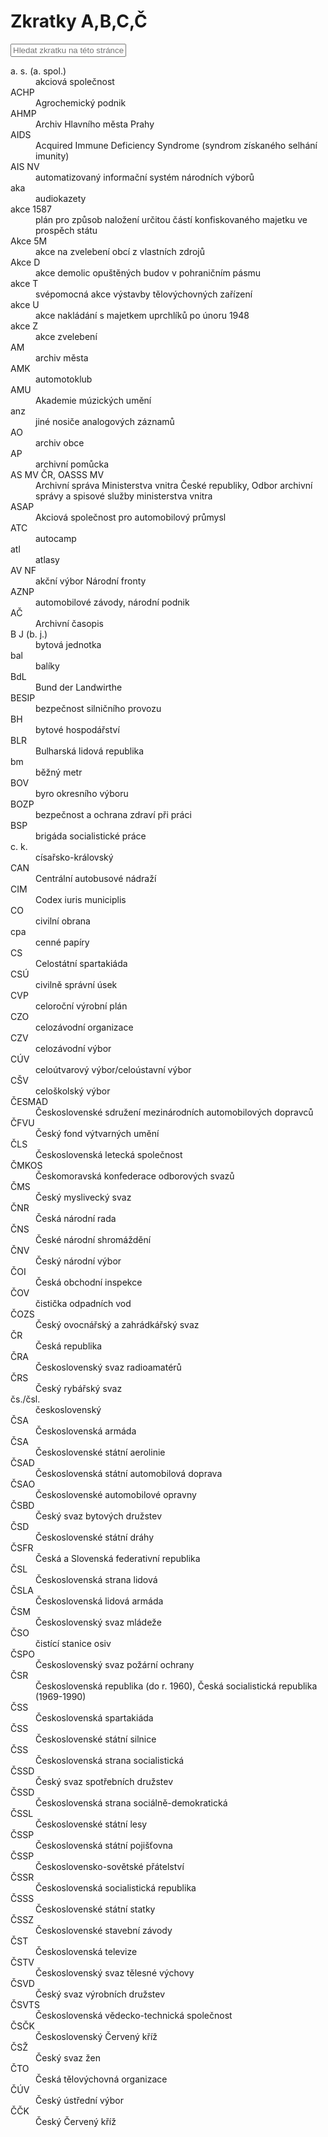 ﻿# Zkratky A,B,C,Č

<input id="abbrev-filter" placeholder="Hledat zkratku na této stránce…" />

<dl class="abbr-list">
<dt>a. s. (a. spol.)</dt>
<dd>akciová společnost</dd>
<dt>ACHP</dt>
<dd>Agrochemický podnik</dd>
<dt>AHMP</dt>
<dd>Archiv Hlavního města Prahy</dd>
<dt>AIDS</dt>
<dd>Acquired Immune Deficiency Syndrome (syndrom získaného selhání imunity)</dd>
<dt>AIS NV</dt>
<dd>automatizovaný informační systém národních výborů</dd>
<dt>aka</dt>
<dd>audiokazety</dd>
<dt>akce 1587</dt>
<dd>plán pro způsob naložení určitou částí konfiskovaného majetku ve prospěch státu</dd>
<dt>Akce 5M</dt>
<dd>akce na zvelebení obcí z vlastních zdrojů</dd>
<dt>Akce D</dt>
<dd>akce demolic opuštěných budov v pohraničním pásmu</dd>
<dt>akce T</dt>
<dd>svépomocná akce výstavby tělovýchovných zařízení</dd>
<dt>akce U</dt>
<dd>akce nakládání s majetkem uprchlíků po únoru 1948</dd>
<dt>akce Z</dt>
<dd>akce zvelebení</dd>
<dt>AM</dt>
<dd>archiv města</dd>
<dt>AMK</dt>
<dd>automotoklub</dd>
<dt>AMU</dt>
<dd>Akademie múzických umění</dd>
<dt>anz</dt>
<dd>jiné nosiče analogových záznamů</dd>
<dt>AO</dt>
<dd>archiv obce</dd>
<dt>AP</dt>
<dd>archivní pomůcka</dd>
<dt>AS MV ČR, OASSS MV</dt>
<dd>Archivní správa Ministerstva vnitra České republiky, Odbor archivní správy a spisové služby ministerstva vnitra</dd>
<dt>ASAP</dt>
<dd>Akciová společnost pro automobilový průmysl</dd>
<dt>ATC</dt>
<dd>autocamp</dd>
<dt>atl</dt>
<dd>atlasy</dd>
<dt>AV NF</dt>
<dd>akční výbor Národní fronty</dd>
<dt>AZNP</dt>
<dd>automobilové závody, národní podnik</dd>
<dt>AČ</dt>
<dd>Archivní časopis</dd>
<dt>B J (b. j.)</dt>
<dd>bytová jednotka</dd>
<dt>bal</dt>
<dd>balíky</dd>
<dt>BdL</dt>
<dd>Bund der Landwirthe</dd>
<dt>BESIP</dt>
<dd>bezpečnost silničního provozu</dd>
<dt>BH</dt>
<dd>bytové hospodářství</dd>
<dt>BLR</dt>
<dd>Bulharská lidová republika</dd>
<dt>bm</dt>
<dd>běžný metr</dd>
<dt>BOV</dt>
<dd>byro okresního výboru</dd>
<dt>BOZP</dt>
<dd>bezpečnost a ochrana zdraví při práci</dd>
<dt>BSP</dt>
<dd>brigáda socialistické práce</dd>
<dt>c. k.</dt>
<dd>císařsko-královský</dd>
<dt>CAN</dt>
<dd>Centrální autobusové nádraží</dd>
<dt>CIM</dt>
<dd>Codex iuris municiplis</dd>
<dt>CO</dt>
<dd>civilní obrana</dd>
<dt>cpa</dt>
<dd>cenné papíry</dd>
<dt>CS</dt>
<dd>Celostátní spartakiáda</dd>
<dt>CSÚ</dt>
<dd>civilně správní úsek</dd>
<dt>CVP</dt>
<dd>celoroční výrobní plán</dd>
<dt>CZO</dt>
<dd>celozávodní organizace</dd>
<dt>CZV</dt>
<dd>celozávodní výbor</dd>
<dt>CÚV</dt>
<dd>celoútvarový výbor/celoústavní výbor</dd>
<dt>CŠV</dt>
<dd>celoškolský výbor</dd>
<dt>ČESMAD</dt>
<dd>Československé sdružení mezinárodních automobilových dopravců</dd>
<dt>ČFVU</dt>
<dd>Český fond výtvarných umění</dd>
<dt>ČLS</dt>
<dd>Československá letecká společnost</dd>
<dt>ČMKOS</dt>
<dd>Českomoravská konfederace odborových svazů</dd>
<dt>ČMS</dt>
<dd>Český myslivecký svaz</dd>
<dt>ČNR</dt>
<dd>Česká národní rada</dd>
<dt>ČNS</dt>
<dd>České národní shromáždění</dd>
<dt>ČNV</dt>
<dd>Český národní výbor</dd>
<dt>ČOI</dt>
<dd>Česká obchodní inspekce</dd>
<dt>ČOV</dt>
<dd>čistička odpadních vod</dd>
<dt>ČOZS</dt>
<dd>Český ovocnářský a zahrádkářský svaz</dd>
<dt>ČR</dt>
<dd>Česká republika</dd>
<dt>ČRA</dt>
<dd>Československý svaz radioamatérů</dd>
<dt>ČRS</dt>
<dd>Český rybářský svaz</dd>
<dt>čs./čsl.</dt>
<dd>československý</dd>
<dt>ČSA</dt>
<dd>Československá armáda</dd>
<dt>ČSA</dt>
<dd>Československé státní aerolinie</dd>
<dt>ČSAD</dt>
<dd>Československá státní automobilová doprava</dd>
<dt>ČSAO</dt>
<dd>Československé automobilové opravny</dd>
<dt>ČSBD</dt>
<dd>Český svaz bytových družstev</dd>
<dt>ČSD</dt>
<dd>Československé státní dráhy</dd>
<dt>ČSFR</dt>
<dd>Česká a Slovenská federativní republika</dd>
<dt>ČSL</dt>
<dd>Československá strana lidová</dd>
<dt>ČSLA</dt>
<dd>Československá lidová armáda</dd>
<dt>ČSM</dt>
<dd>Československý svaz mládeže</dd>
<dt>ČSO</dt>
<dd>čistící stanice osiv</dd>
<dt>ČSPO</dt>
<dd>Československý svaz požární ochrany</dd>
<dt>ČSR</dt>
<dd>Československá republika (do r. 1960), Česká socialistická republika (1969-1990)</dd>
<dt>ČSS</dt>
<dd>Československá spartakiáda</dd>
<dt>ČSS</dt>
<dd>Československé státní silnice</dd>
<dt>ČSS</dt>
<dd>Československá strana socialistická</dd>
<dt>ČSSD</dt>
<dd>Český svaz spotřebních družstev</dd>
<dt>ČSSD</dt>
<dd>Československá strana sociálně-demokratická</dd>
<dt>ČSSL</dt>
<dd>Československé státní lesy</dd>
<dt>ČSSP</dt>
<dd>Československá státní pojišťovna</dd>
<dt>ČSSP</dt>
<dd>Československo-sovětské přátelství</dd>
<dt>ČSSR</dt>
<dd>Československá socialistická republika</dd>
<dt>ČSSS</dt>
<dd>Československé státní statky</dd>
<dt>ČSSZ</dt>
<dd>Československé stavební závody</dd>
<dt>ČST</dt>
<dd>Československá televize</dd>
<dt>ČSTV</dt>
<dd>Československý svaz tělesné výchovy</dd>
<dt>ČSVD</dt>
<dd>Český svaz výrobních družstev</dd>
<dt>ČSVTS</dt>
<dd>Československá vědecko-technická společnost</dd>
<dt>ČSČK</dt>
<dd>Československý Červený kříž</dd>
<dt>ČSŽ</dt>
<dd>Český svaz žen</dd>
<dt>ČTO</dt>
<dd>Česká tělovýchovná organizace</dd>
<dt>ČÚV</dt>
<dd>Český ústřední výbor</dd>
<dt>ČČK</dt>
<dd>Český Červený kříž</dd>
</dl>
